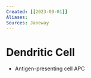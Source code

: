 ```yaml
---
Created: [[2023-09-01]]
Aliases: 
Sources: Janeway
---
```

# Dendritic Cell
- Antigen-presenting cell APC